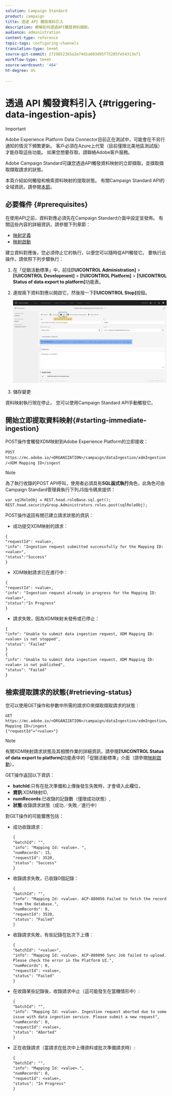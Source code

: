 ```yaml
---
solution: Campaign Standard
product: campaign
title: 透過 API 觸發資料引入
description: 瞭解如何透過API觸發資料擷取。
audience: administration
content-type: reference
topic-tags: configuring-channels
translation-type: tm+mt
source-git-commit: 2729852365a2e74d2a603d95f75285fe54313e71
workflow-type: tm+mt
source-wordcount: '464'
ht-degree: 4%

---
```



# 透過 API 觸發資料引入 {#triggering-data-ingestion-apis}

>[!IMPORTANT]
>
>Adobe Experience Platform Data Connector目前正在測試中，可能會在不另行通知的情況下頻繁更新。 客戶必須在Azure上代管（目前僅限北美地區測試版）才能存取這些功能。 如果您想要存取，請聯絡Adobe客戶服務。

Adobe Campaign Standard可讓您透過API觸發資料映射的立即擷取，並擷取擷取擷取請求的狀態。

本頁介紹如何觸發和檢索資料映射的提取狀態。 有關Campaign Standard API的全域資訊，請參閱[本節](../../api/using/get-started-apis.md)。

## 必要條件 {#prerequisites}

在使用API之前，資料對應必須先在Campaign Standard介面中設定並發佈。 有關這些內容的詳細資訊，請參閱下列章節：

* [映射定義](../../developing/using/aep-mapping-definition.md)
* [映射啟動](../../developing/using/aep-mapping-activation.md)

建立資料對應後，您必須停止它的執行，以便您可以隨時從API觸發它。 要執行此操作，請依照下列步驟執行：

1. 在「促銷活動標準」中，前往&#x200B;**[!UICONTROL Administration]** > **[!UICONTROL Development]** > **[!UICONTROL Platform]** > **[!UICONTROL Status of data export to platform]**&#x200B;功能表。

1. 連按兩下資料對應以開啟它，然後按一下&#x200B;**[!UICONTROL Stop]**&#x200B;按鈕。

   ![](assets/aep_datamapping_stop.png)

1. 儲存變更

資料映射執行現在停止。 您可以使用Campaign Standard API手動觸發它。

## 開始立即提取資料映射{#starting-immediate-ingestion}

POST操作會觸發XDM映射到Adobe Experience Platform的立即接收：

`POST https://mc.adobe.io/<ORGANIZATION>/campaign/dataIngestion/xdmIngestion/<XDM Mapping ID>/ingest`

>[!NOTE]
>
>為了執行收錄的POST API呼叫，使用者必須具有&#x200B;**SQL函式執行**&#x200B;角色，此角色可由Campaign Standard管理員執行下列JS指令碼來提供：
>
>```
>var sqlRoleObj = REST.head.roleBase.sql.get();
>REST.head.securityGroup.Administrators.roles.post(sqlRoleObj);
>```

POST操作返回有關已建立請求狀態的資訊：

* 成功提交XDM映射的請求：

```
{
"requestId": <value>,
"info": "Ingestion request submitted successfully for the Mapping ID: <value>",
"status":"Success"
}
```

* XDM映射請求已在進行中：

```
{
"requestId": <value>,
"info": "Ingestion request already in progress for the Mapping ID: <value>",
"status":"In Progress"
}
```

* 請求失敗，因為XDM映射未發佈或已停止：

```
{
"info": "Unable to submit data ingestion request, XDM Mapping ID: <value> is not stopped",
"status": "Failed"
}
{
"info": "Unable to submit data ingestion request, XDM Mapping ID: <value> is not published",
"status": "Failed"
}
```

## 檢索提取請求的狀態{#retrieving-status}

您可以使用GET操作和參數中所需的請求ID來擷取擷取請求的狀態：

```
GET https://mc.adobe.io/<ORGANIZATION>/campaign/dataIngestion/xdmIngestion/<XDM Mapping ID>/ingest
{"requestId"="<value>"}
```

>[!NOTE]
>
>有關XDM映射請求狀態及其相關作業的詳細資訊，請參閱&#x200B;**[!UICONTROL Status of data export to platform]**&#x200B;功能表中的「促銷活動標準」介面（請參閱[映射啟動](../../developing/using/aep-mapping-activation.md)）。

GET操作返回以下資訊：

* **batchId**:只有在批次準備和上傳後發生失敗時，才會填入此欄位，
* **資訊**:XDM映射ID,
* **numRecords**:已收錄的記錄數（僅限成功狀態）,
* **狀態**:收錄請求狀態（成功／失敗／進行中）

對GET操作的可能響應包括：

* 成功收錄請求：

   ```
   {
   "batchId": "",
   "info": "Mapping Id: <value>. ",
   "numRecords": 15,
   "requestId": 3520,
   "status": "Success"
   }
   ```

* 收錄請求失敗，已收錄0個記錄：

   ```
   {
   "batchId": "",
   "info": "Mapping Id: <value>. ACP-880056 Failed to fetch the record from the database.",
   "numRecords": 0,
   "requestId": 3520,
   "status": "Failed"
   }
   ```

* 收錄請求失敗，有些記錄在批次下上傳：

   ```
   {
   "batchId": "<value>",
   "info": "Mapping Id: <value>. ACP-880096 Sync Job failed to upload. Please check the error in the Platform UI.",
   "numRecords": 0,
   "requestId": <value>,
   "status": "Failed"
   }
   ```

* 在收錄某些記錄後，收錄請求中止（這可能發生在當機情形中）:

   ```
   {
   "batchId": "",
   "info": "Mapping Id: <value>. Ingestion request aborted due to some issue with data ingestion service. Please submit a new request",
   "numRecords": 0,
   "requestId": <value>,
   "status": "Aborted"
   }
   ```

* 正在收錄請求（當請求在批次中上傳資料或批次準備請求時）:

   ```
   {
   "batchId": "",
   "info": "Mapping Id: <value>.",
   "numRecords": 0,
   "requestId": <value>,
   "status": "In Progress"
   }
   ```
